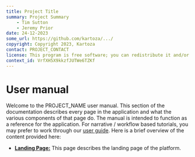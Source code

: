 ```yaml
---
title: Project Title
summary: Project Summary
    - Tim Sutton
    - Jeremy Prior
date: 24-12-2023
some_url: https://github.com/kartoza/.../
copyright: Copyright 2023, Kartoza
contact: PROJECT_CONTACT
license: This program is free software; you can redistribute it and/or modify it under the terms of the GNU Affero General Public License as published by the Free Software Foundation; either version 3 of the License, or (at your option) any later version.
context_id: VrfXH5X9kkzfJUTWe6TZKf
---
```


# User manual

Welcome to the PROJECT_NAME user manual. This section of the documentation
describes every page in the application and what the various components of that
page do. The manual is intended to function as a reference for the application.
For narrative / workflow based tutorials, you may prefer to work through our
[user guide](../guide/index.md). Here is a brief overview of the content
provided here:

* **[Landing Page:]()** This page describes the landing page of the platform.

